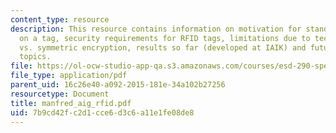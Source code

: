 ```yaml
---
content_type: resource
description: This resource contains information on motivation for standardized security
  on a tag, security requirements for RFID tags, limitations due to technology, hash
  vs. symmetric encryption, results so far (developed at IAIK) and future research
  topics.
file: https://ol-ocw-studio-app-qa.s3.amazonaws.com/courses/esd-290-special-topics-in-supply-chain-management-spring-2005/7b9cd42fc2d1cce6d3c6a11e1fe08de8_manfred_aig_rfid.pdf
file_type: application/pdf
parent_uid: 16c26e40-a092-2015-181e-34a102b27256
resourcetype: Document
title: manfred_aig_rfid.pdf
uid: 7b9cd42f-c2d1-cce6-d3c6-a11e1fe08de8
---
```

